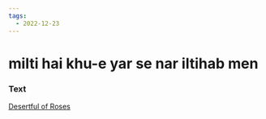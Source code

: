 ```yaml
---
tags:
  - 2022-12-23
---
```

# milti hai khu-e yar se nar iltihab men

### Text
[Desertful of Roses](http://www.columbia.edu/itc/mealac/pritchett/00ghalib/097/index_097.html)

